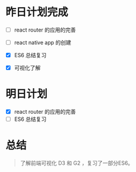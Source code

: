 # 昨日计划完成
- [ ] react router 的应用的完善
- [ ] react native app 的创建
- [x] ES6 总结复习
- [x] 可视化了解


# 明日计划
- [x] react router 的应用的完善
- [ ] ES6 总结复习

# 总结
> 了解前端可视化 D3 和 G2 ，复习了一部分ES6。



